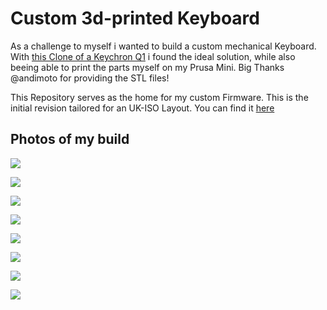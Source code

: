 # Custom 3d-printed Keyboard
As a challenge to myself i wanted to build a custom mechanical Keyboard.
With [this Clone of a Keychron Q1](https://github.com/andimoto/keebcu) i found the ideal solution, while also beeing able to print the parts myself on my Prusa Mini.
Big Thanks @andimoto for providing the STL files!

This Repository serves as the home for my custom Firmware.
This is the initial revision tailored for an UK-ISO Layout.
You can find it [here](https://github.com/JeuJeus/qmk_custom-keyboard_firmware/tree/master/keyboards/jeujeus/jeujeus_q1)

## Photos of my build
![](https://github.com/JeuJeus/qmk_custom-keyboard_firmware/blob/96e4c8ab09cd75bfbc82be2d87f412b316f7c8b0/keyboards/jeujeus/jeujeus_q1/img/PXL_20221029_135714529.jpg)

![](https://github.com/JeuJeus/qmk_custom-keyboard_firmware/blob/96e4c8ab09cd75bfbc82be2d87f412b316f7c8b0/keyboards/jeujeus/jeujeus_q1/img/PXL_20221029_135722638.jpg)

![](https://github.com/JeuJeus/qmk_custom-keyboard_firmware/blob/96e4c8ab09cd75bfbc82be2d87f412b316f7c8b0/keyboards/jeujeus/jeujeus_q1/img/PXL_20221102_190328336.jpg)

![](https://github.com/JeuJeus/qmk_custom-keyboard_firmware/blob/96e4c8ab09cd75bfbc82be2d87f412b316f7c8b0/keyboards/jeujeus/jeujeus_q1/img/PXL_20221102_195915919.jpg)

![](https://github.com/JeuJeus/qmk_custom-keyboard_firmware/blob/96e4c8ab09cd75bfbc82be2d87f412b316f7c8b0/keyboards/jeujeus/jeujeus_q1/img/PXL_20221102_195922562.jpg)

![](https://github.com/JeuJeus/qmk_custom-keyboard_firmware/blob/96e4c8ab09cd75bfbc82be2d87f412b316f7c8b0/keyboards/jeujeus/jeujeus_q1/img/PXL_20221102_195925869.jpg)

![](https://github.com/JeuJeus/qmk_custom-keyboard_firmware/blob/96e4c8ab09cd75bfbc82be2d87f412b316f7c8b0/keyboards/jeujeus/jeujeus_q1/img/PXL_20221103_180612423.jpg)

![](https://github.com/JeuJeus/qmk_custom-keyboard_firmware/blob/96e4c8ab09cd75bfbc82be2d87f412b316f7c8b0/keyboards/jeujeus/jeujeus_q1/img/PXL_20221103_183121547.jpg)
